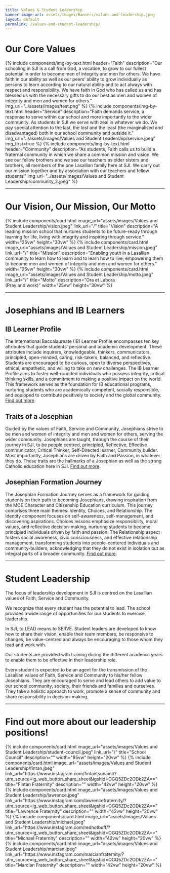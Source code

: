 ```yaml
---
title: Values & Student Leadership
banner-image-url: assets/images/Banners/values-and-leadership.jpeg
layout: default
permalink: /values-and-student-leadership/
---
```

<style>
  .flex-container {
    display: flex;
    gap: 1vw;
    margin: auto;
    flex-wrap: wrap;
    justify-content: center;
  }
</style>

# Our Core Values
{% include components/img-by-text.html
  header="Faith"
  description="Our schooling in SJI is a call from God, a vocation, to grow to our fullest potential in order to become men of integrity and men for others. We have faith in our ability as well as our peers’ ability to grow individually as persons to learn according to our natural ability and to act always with respect and responsibility. We have faith in God who has called us and has blessed us with the necessary gifts to do our best as men and women of integrity and men and women for others."
  img_url="../assets/images/test.png"
%}
{% include components/img-by-text.html
  header="Service"
  description="Faith demands service, a response to serve within our school and more importantly to the wider community. As students in SJI we serve with zeal in whatever we do. We pay special attention to the last, the lost and the least (the marginalised and disadvantaged) both in our school community and outside it."
  img_url="../assets/images/Values and Student Leadership/service.jpeg"
  img_first=true
%}
{% include components/img-by-text.html
  header="Community"
  description="As students, Faith calls us to build a fraternal community in which we share a common mission and vision. We see our fellow brothers and we see our teachers as older sisters and brothers, all members of the one Lasallian family here at SJI. We carry out our mission together and by association with our teachers and fellow students."
  img_url="../assets/images/Values and Student Leadership/community_2.jpeg"
%}

---

# Our Vision, Our Mission, Our Motto
<div id="vision-mission-motto" class="flex-container">
  {% include components/card.html
    image_url="assets/images/Values and Student Leadership/vision.jpeg"
    link_url="/"
    title="Vision"
    description="A leading mission school that nurtures students to be future-ready through learning for life, living with integrity and inspiring through service."
    width="25vw"
    height="30vw"
  %}
  {% include components/card.html
    image_url="assets/images/Values and Student Leadership/mission.jpeg"
    link_url="/"
    title="Mission"
    description="Enabling youth in a Lasallian community to learn how to learn and to learn how to live; empowering them to become men and women of integrity and men and women for others."
    width="25vw"
    height="30vw"
  %}
  {% include components/card.html
    image_url="assets/images/Values and Student Leadership/motto.jpeg"
    link_url="/"
    title="Motto"
    description="Ora et Labora<br>(Pray and work)"
    width="25vw"
    height="30vw"
  %}
</div>

---

# Josephians and IB Learners

## IB Learner Profile

The International Baccalaureate (IB) Learner Profile encompasses ten key attributes that guide students' personal and academic development. These attributes include inquirers, knowledgeable, thinkers, communicators, principled, open-minded, caring, risk-takers, balanced, and reflective. Students are encouraged to be curious, open to diverse perspectives, ethical, empathetic, and willing to take on new challenges. The IB Learner Profile aims to foster well-rounded individuals who possess integrity, critical thinking skills, and a commitment to making a positive impact on the world. This framework serves as the foundation for IB educational programs, nurturing students who are academically competent, socially responsible, and equipped to contribute positively to society and the global community. [Find out more](https://www.sji.edu.sg/programmes/profile-of-a-josephian/).

## Traits of a Josephian

Guided by the values of Faith, Service and Community, Josephians strive to be men and women of integrity and men and women for others, serving the wider community. Josephians are taught, through the course of their journey in SJI,  to be people centred, principled, Reflective, Effective communicator, Critical Thinker, Self-Directed learner, Community builder. Most importantly, Josephians are driven by Faith and Passion, in whatever they do. These traits are the hallmarks of a Josephian as well as the strong Catholic education here in SJI. [Find out more]((https://www.sji.edu.sg/programmes/profile-of-a-josephian/)).

## Josephian Formation Journey

The Josephian Formation Journey serves as a framework for guiding students on their path to becoming Josephians, drawing inspiration from the MOE Character and Citizenship Education curriculum. This journey comprises three main themes: Identity, Choices, and Relationship. The Identity component focuses on self-awareness, self-management, and discovering aspirations. Choices lessons emphasize responsibility, moral values, and reflective decision-making, nurturing students to become principled individuals driven by faith and passion. The Relationship aspect fosters social awareness, civic consciousness, and effective relationship management, transforming students into people-centered individuals and community-builders, acknowledging that they do not exist in isolation but as integral parts of a broader community. [Find out more](https://www.sji.edu.sg/programmes/student-development-programmes/josephian-formation-journey/).

---

# Student Leadership

The focus of leadership development in SJI is centred on the Lasallian values of Faith, Service and Community.

We recognize that every student has the potential to lead. The school provides a wide range of opportunities for our students to exercise leadership.

In SJI, to LEAD means to SERVE. Student leaders are developed to know how to share their vision, enable their team members, be responsive to changes, be value-centred and always be encouraging to those whom they lead and work with.

Our students are provided with training during the different academic years to enable them to be effective in their leadership role.

Every student is expected to be an agent for the transmission of the Lasallian values of Faith, Service and Community to his/her fellow Josephians. They are encouraged to serve and lead others to add value to our school community, society, their friends and families and ourselves. They take a holistic approach to work, promote a sense of community and share responsibility in decision-making.

---

# Find out more about our leadership positions!
<div id="leadership-positions" class="flex-container">
  {% include components/card.html
    image_url="assets/images/Values and Student Leadership/student-council.jpeg"
    link_url="/"
    title="School Council"
    description=""
    width="85vw"
    height="20vw"
  %}
  {% include components/card.html
    image_url="assets/images/Values and Student Leadership/fintan.jpeg"
    link_url="https://www.instagram.com/fintantsunami/?utm_source=ig_web_button_share_sheet&igshid=OGQ5ZDc2ODk2ZA=="
    title="Fintan Fraternity"
    description=""
    width="42vw"
    height="20vw"
  %}
  {% include components/card.html
    image_url="assets/images/Values and Student Leadership/lawrence.jpeg"
    link_url="https://www.instagram.com/lawrencefraternity/?utm_source=ig_web_button_share_sheet&igshid=OGQ5ZDc2ODk2ZA=="
    title="Lawrence Fraternity"
    description=""
    width="42vw"
    height="20vw"
  %}
  {% include components/card.html
    image_url="assets/images/Values and Student Leadership/michael.jpeg"
    link_url="https://www.instagram.com/redhotbuff/?utm_source=ig_web_button_share_sheet&igshid=OGQ5ZDc2ODk2ZA=="
    title="Michael Fraternity"
    description=""
    width="42vw"
    height="20vw"
  %}
  {% include components/card.html
    image_url="assets/images/Values and Student Leadership/marcian.jpeg"
    link_url="https://www.instagram.com/marcianfraternity/?utm_source=ig_web_button_share_sheet&igshid=OGQ5ZDc2ODk2ZA=="
    title="Marcian Fraternity"
    description=""
    width="42vw"
    height="20vw"
  %}
</div>
